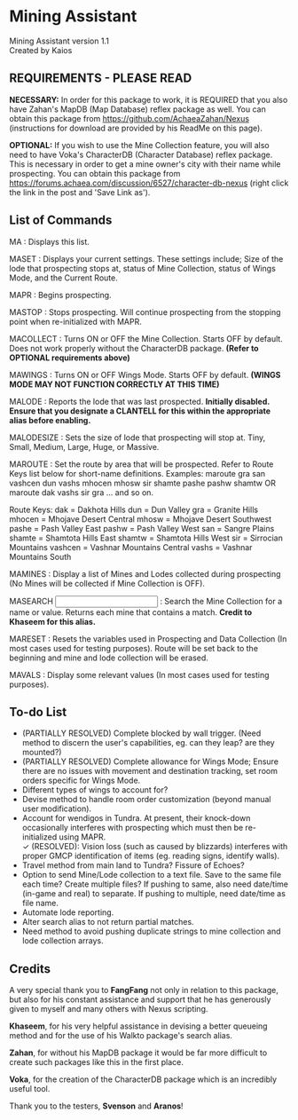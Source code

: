 # Mining Assistant

Mining Assistant version 1.1<br/>
Created by Kaios


REQUIREMENTS - PLEASE READ
--------------------------
**NECESSARY:** In order for this package to work, it is REQUIRED that you also have Zahan's MapDB (Map Database) reflex package as well. You can obtain this package from https://github.com/AchaeaZahan/Nexus (instructions for download are provided by his ReadMe on this page).

**OPTIONAL:** If you wish to use the Mine Collection feature, you will also need to have Voka's CharacterDB (Character Database) reflex package. This is necessary in order to get a mine owner's city with their name while prospecting. You can obtain this package from https://forums.achaea.com/discussion/6527/character-db-nexus (right click the link in the post and 'Save Link as').


List of Commands
----------------
MA : Displays this list.

MASET : Displays your current settings. These settings include; Size of the lode that prospecting stops at, status of Mine Collection, status of Wings Mode, and the Current Route.

MAPR : Begins prospecting.

MASTOP : Stops prospecting. Will continue prospecting from the stopping point when re-initialized with MAPR.

MACOLLECT : Turns ON or OFF the Mine Collection. Starts OFF by default. Does not work properly without the CharacterDB package. **(Refer to OPTIONAL requirements above)**

MAWINGS : Turns ON or OFF Wings Mode. Starts OFF by default. **(WINGS MODE MAY NOT FUNCTION CORRECTLY AT THIS TIME)**

MALODE : Reports the lode that was last prospected. **Initially disabled. Ensure that you designate a CLANTELL for this within the appropriate alias before enabling.**

MALODESIZE <size> : Sets the size of lode that prospecting will stop at. Tiny, Small, Medium, Large, Huge, or Massive.

MAROUTE <route> : Set the route by area that will be prospected. Refer to Route Keys list below for short-name definitions.
Examples: maroute gra san vashcen dun vashs mhocen mhosw sir shamte pashe pashw shamtw OR maroute dak vashs sir gra ... and so on.

Route Keys:
dak = Dakhota Hills
dun = Dun Valley
gra = Granite Hills
mhocen = Mhojave Desert Central
mhosw = Mhojave Desert Southwest
pashe = Pash Valley East
pashw = Pash Valley West
san = Sangre Plains
shamte = Shamtota Hills East
shamtw = Shamtota Hills West
sir = Sirrocian Mountains
vashcen = Vashnar Mountains Central
vashs = Vashnar Mountains South

MAMINES : Display a list of Mines and Lodes collected during prospecting (No Mines will be collected if Mine Collection is OFF).

MASEARCH <input> : Search the Mine Collection for a name or value. Returns each mine that contains a match. **Credit to Khaseem for this alias.**

MARESET : Resets the variables used in Prospecting and Data Collection (In most cases used for testing purposes). Route will be set back to the beginning and mine and lode collection will be erased.

MAVALS : Display some relevant values (In most cases used for testing purposes).


To-do List
----------
- (PARTIALLY RESOLVED) Complete blocked by wall trigger. (Need method to discern the user's capabilities, eg. can they leap? are they mounted?)
- (PARTIALLY RESOLVED) Complete allowance for Wings Mode; Ensure there are no issues with movement and destination tracking, set room orders specific for Wings Mode.
- Different types of wings to account for?
- Devise method to handle room order customization (beyond manual user modification).
- Account for wendigos in Tundra. At present, their knock-down occasionally interferes with prospecting which must then be re-initialized using MAPR.<br/>
✓  (RESOLVED): Vision loss (such as caused by blizzards) interferes with proper GMCP identification of items (eg. reading signs, identify walls).<br/>
- Travel method from main land to Tundra? Fissure of Echoes?
- Option to send Mine/Lode collection to a text file. Save to the same file each time? Create multiple files? If pushing to same, also need date/time (in-game and real) to separate. If pushing to multiple, need date/time as file name.
- Automate lode reporting.
- Alter search alias to not return partial matches.
- Need method to avoid pushing duplicate strings to mine collection and lode collection arrays.


Credits
-------
A very special thank you to **FangFang** not only in relation to this package, but also for his constant assistance and support that he has generously given to myself and many others with Nexus scripting.

**Khaseem**, for his very helpful assistance in devising a better queueing method and for the use of his Walkto package's search alias.

**Zahan**, for without his MapDB package it would be far more difficult to create such packages like this in the first place.

**Voka**, for the creation of the CharacterDB package which is an incredibly useful tool.

Thank you to the testers, **Svenson** and **Aranos**!
